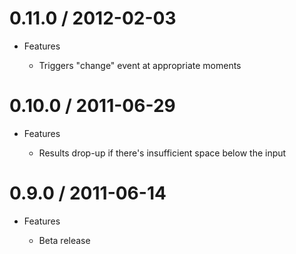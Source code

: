 # 0.11.0 / 2012-02-03

* Features

  * Triggers "change" event at appropriate moments

# 0.10.0 / 2011-06-29

* Features

  * Results drop-up if there's insufficient space below the input

# 0.9.0 / 2011-06-14

* Features

  * Beta release
